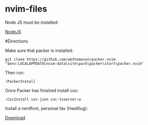 # nvim-files

Node JS must be installed:

[NodeJS](https://nodejs.org/en/)


#Directions

Make sure that packer is installed:

```
git clone https://github.com/wbthomason/packer.nvim "$env:LOCALAPPDATA\nvim-data\site\pack\packer\start\packer.nvim"
```

Then run:
```
:PackerInstall
```

Once Packer has finished install coc:

```
:CocInstall coc-json coc-tsserver:w
```

Install a nerdfont, personal fav (HasKlug):

[Download]("https://github.com/ryanoasis/nerd-fonts/raw/master/patched-fonts/Hasklig/Regular/complete/Hasklug%20Nerd%20Font%20Complete.otf")
